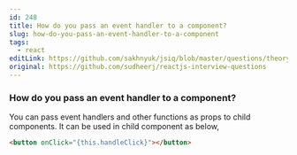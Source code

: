 ```yaml
---
id: 248
title: How do you pass an event handler to a component?
slug: how-do-you-pass-an-event-handler-to-a-component
tags:
  - react
editLink: https://github.com/sakhnyuk/jsiq/blob/master/questions/theory/react/248.md
original: https://github.com/sudheerj/reactjs-interview-questions
---
```


### How do you pass an event handler to a component?

You can pass event handlers and other functions as props to child components. It can be used in child component as below,

```html
<button onClick="{this.handleClick}"></button>
```